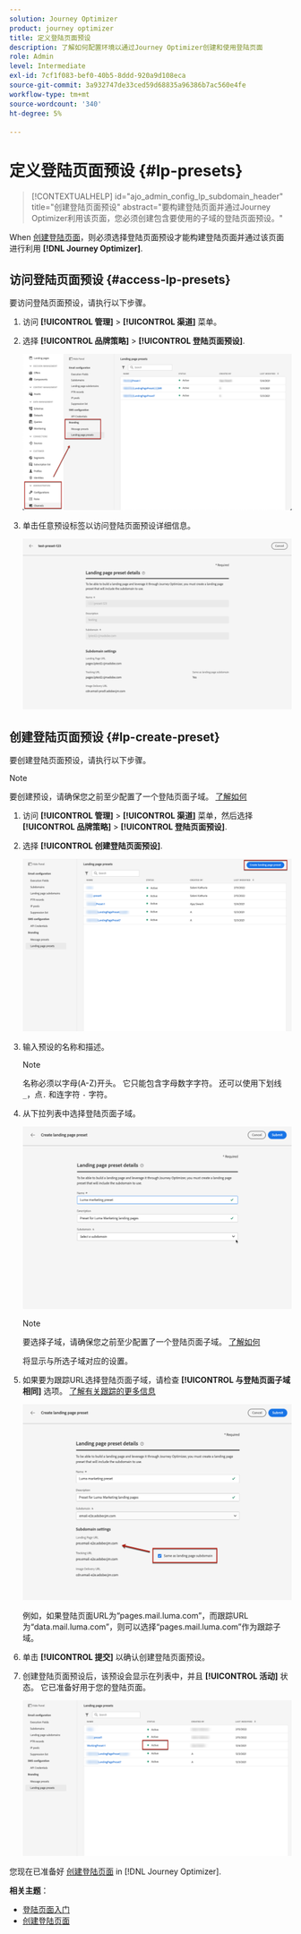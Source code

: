 ```yaml
---
solution: Journey Optimizer
product: journey optimizer
title: 定义登陆页面预设
description: 了解如何配置环境以通过Journey Optimizer创建和使用登陆页面
role: Admin
level: Intermediate
exl-id: 7cf1f083-bef0-40b5-8ddd-920a9d108eca
source-git-commit: 3a932747de33ced59d68835a96386b7ac560e4fe
workflow-type: tm+mt
source-wordcount: '340'
ht-degree: 5%

---
```


# 定义登陆页面预设 {#lp-presets}

>[!CONTEXTUALHELP]
>id="ajo_admin_config_lp_subdomain_header"
>title="创建登陆页面预设"
>abstract="要构建登陆页面并通过Journey Optimizer利用该页面，您必须创建包含要使用的子域的登陆页面预设。"

When [创建登陆页面](../landing-pages/create-lp.md#create-a-lp)，则必须选择登陆页面预设才能构建登陆页面并通过该页面进行利用 **[!DNL Journey Optimizer]**.

## 访问登陆页面预设 {#access-lp-presets}

要访问登陆页面预设，请执行以下步骤。

1. 访问 **[!UICONTROL 管理]** > **[!UICONTROL 渠道]** 菜单。

1. 选择 **[!UICONTROL 品牌策略]** > **[!UICONTROL 登陆页面预设]**.

   ![](assets/lp_presets-access.png)

1. 单击任意预设标签以访问登陆页面预设详细信息。

   ![](assets/lp_preset-details.png)

## 创建登陆页面预设 {#lp-create-preset}

要创建登陆页面预设，请执行以下步骤。

>[!NOTE]
>
>要创建预设，请确保您之前至少配置了一个登陆页面子域。 [了解如何](lp-subdomains.md)

1. 访问 **[!UICONTROL 管理]** > **[!UICONTROL 渠道]** 菜单，然后选择 **[!UICONTROL 品牌策略]** > **[!UICONTROL 登陆页面预设]**.

1. 选择 **[!UICONTROL 创建登陆页面预设]**.

   ![](assets/lp_create-preset-temp.png)

1. 输入预设的名称和描述。

   >[!NOTE]
   >
   > 名称必须以字母(A-Z)开头。 它只能包含字母数字字符。 还可以使用下划线 `_`，点`.` 和连字符 `-` 字符。

1. 从下拉列表中选择登陆页面子域。

   ![](assets/lp_preset-subdomain.png)

   >[!NOTE]
   >
   >要选择子域，请确保您之前至少配置了一个登陆页面子域。 [了解如何](#lp-subdomains)

   将显示与所选子域对应的设置。

1. 如果要为跟踪URL选择登陆页面子域，请检查 **[!UICONTROL 与登陆页面子域相同]** 选项。 [了解有关跟踪的更多信息](../design/message-tracking.md)

   ![](assets/lp_preset-subdomain-settings-same.png)

   例如，如果登陆页面URL为“pages.mail.luma.com”，而跟踪URL为“data.mail.luma.com”，则可以选择“pages.mail.luma.com”作为跟踪子域。

1. 单击 **[!UICONTROL 提交]** 以确认创建登陆页面预设。 <!--You can also save the preset as draft and resume its configuration later on.-->

   <!--![](assets/lp_preset-subdomain-settings-submit.png)-->

1. 创建登陆页面预设后，该预设会显示在列表中，并且 **[!UICONTROL 活动]** 状态。 它已准备好用于您的登陆页面。

   ![](assets/lp-preset-active-temp.png)

您现在已准备好 [创建登陆页面](../landing-pages/create-lp.md) in [!DNL Journey Optimizer].
<!--
>[!NOTE]
>
>Learn how to create channel surfaces for push notifications and emails in [this section](channel-surfaces.md).-->

**相关主题**：

* [登陆页面入门](../landing-pages/get-started-lp.md)
* [创建登陆页面](../landing-pages/create-lp.md#create-a-lp)
